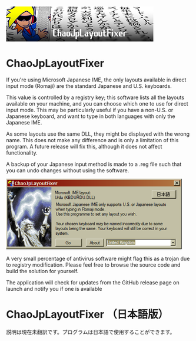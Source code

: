 ![Banner](./JpLayoutFixer/readme_images/banner.png)

# ChaoJpLayoutFixer

If you're using Microsoft Japanese IME, the only layouts available in direct input mode (Romaji) are the standard Japanese and U.S. keyboards.

This value is controlled by a registry key; this software lists all the layouts available on your machine, and you can choose which one to use for direct input mode. 
This may be particularly useful if you have a non-U.S. or Japanese keyboard, and want to type in both languages with only the Japanese IME.

As some layouts use the same DLL, they might be displayed with the wrong name. This does not make any difference and is only a limitation of this program. A future release will fix this, although it does not affect functionality.

A backup of your Japanese input method is made to a .reg file such that you can undo changes without using the software.

![Software screenshot](./JpLayoutFixer/readme_images/app_screenshot.png)

A very small percentage of antivirus software might flag this as a trojan due to registry modification. Please feel free to browse the source code and build the solution for yourself.

The application will check for updates from the GitHub release page on launch and notify you if one is available

# ChaoJpLayoutFixer （日本語版）

説明は現在未翻訳です。プログラムは日本語で使用することができます。
